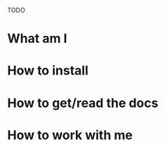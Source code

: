TODO

What am I
=========

How to install
==============

How to get/read the docs
========================

How to work with me
===================

